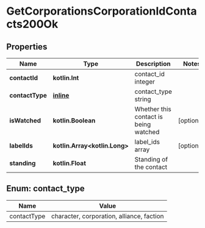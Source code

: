 
# GetCorporationsCorporationIdContacts200Ok

## Properties
Name | Type | Description | Notes
------------ | ------------- | ------------- | -------------
**contactId** | **kotlin.Int** | contact_id integer | 
**contactType** | [**inline**](#ContactTypeEnum) | contact_type string | 
**isWatched** | **kotlin.Boolean** | Whether this contact is being watched |  [optional]
**labelIds** | **kotlin.Array&lt;kotlin.Long&gt;** | label_ids array |  [optional]
**standing** | **kotlin.Float** | Standing of the contact | 


<a name="ContactTypeEnum"></a>
## Enum: contact_type
Name | Value
---- | -----
contactType | character, corporation, alliance, faction



